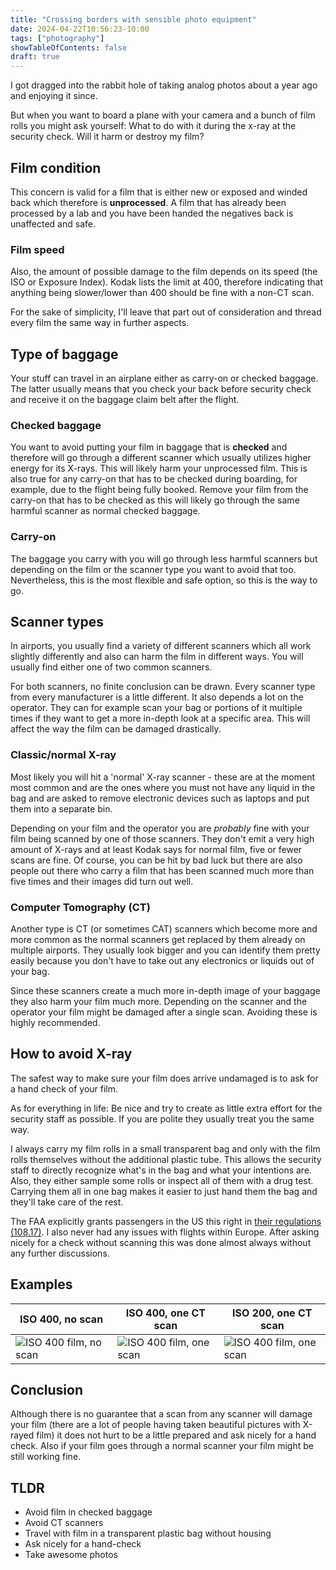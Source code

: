 ```yaml
---
title: "Crossing borders with sensible photo equipment"
date: 2024-04-22T10:56:23-10:00
tags: ["photography"]
showTableOfContents: false
draft: true
---
```

I got dragged into the rabbit hole of taking analog photos about a year ago and enjoying it since.

But when you want to board a plane with your camera and a bunch of film rolls you might ask yourself:
What to do with it during the x-ray at the security check. Will it harm or destroy my film?

## Film condition
This concern is valid for a film that is either new or exposed and winded back which therefore is **unprocessed**. A film that has already been processed by a lab and you have been handed the negatives back is unaffected and safe.

### Film speed
Also, the amount of possible damage to the film depends on its speed (the ISO or Exposure Index). Kodak lists the limit at 400, therefore indicating that anything being slower/lower than 400 should be fine with a non-CT scan.

For the sake of simplicity, I'll leave that part out of consideration and thread every film the same way in further aspects.

## Type of baggage
Your stuff can travel in an airplane either as carry-on or checked baggage. The latter usually means that you check your back before security check and receive it on the baggage claim belt after the flight.

### Checked baggage
You want to avoid putting your film in baggage that is **checked** and therefore will go through a different scanner which usually utilizes higher energy for its X-rays. This will likely harm your unprocessed film. This is also true for any carry-on that has to be checked during boarding, for example, due to the flight being fully booked. Remove your film from the carry-on that has to be checked as this will likely go through the same harmful scanner as normal checked baggage.

### Carry-on
The baggage you carry with you will go through less harmful scanners but depending on the film or the scanner type you want to avoid that too. Nevertheless, this is the most flexible and safe option, so this is the way to go.

## Scanner types
In airports, you usually find a variety of different scanners which all work slightly differently and also can harm the film in different ways. You will usually find either one of two common scanners.

For both scanners, no finite conclusion can be drawn. Every scanner type from every manufacturer is a little different. It also depends a lot on the operator. They can for example scan your bag or portions of it multiple times if they want to get a more in-depth look at a specific area. This will affect the way the film can be damaged drastically.

### Classic/normal X-ray
Most likely you will hit a 'normal' X-ray scanner - these are at the moment most common and are the ones where you must not have any liquid in the bag and are asked to remove electronic devices such as laptops and put them into a separate bin.

Depending on your film and the operator you are *probably* fine with your film being scanned by one of those scanners. They don't emit a very high amount of X-rays and at least Kodak says for normal film, five or fewer scans are fine. Of course, you can be hit by bad luck but there are also people out there who carry a film that has been scanned much more than five times and their images did turn out well.

### Computer Tomography (CT)
Another type is CT (or sometimes CAT) scanners which become more and more common as the normal scanners get replaced by them already on multiple airports. They usually look bigger and you can identify them pretty easily because you don't have to take out any electronics or liquids out of your bag.

Since these scanners create a much more in-depth image of your baggage they also harm your film much more. Depending on the scanner and the operator your film might be damaged after a single scan. Avoiding these is highly recommended.

## How to avoid X-ray
The safest way to make sure your film does arrive undamaged is to ask for a hand check of your film.

As for everything in life: Be nice and try to create as little extra effort for the security staff as possible. If you are polite they usually treat you the same way.

I always carry my film rolls in a small transparent bag and only with the film rolls themselves without the additional plastic tube. This allows the security staff to directly recognize what's in the bag and what your intentions are. Also, they either sample some rolls or inspect all of them with a drug test. Carrying them all in one bag makes it easier to just hand them the bag and they'll take care of the rest.

The FAA explicitly grants passengers in the US this right in [their regulations (108.17)](https://www.govinfo.gov/content/pkg/CFR-1998-title14-vol2/pdf/CFR-1998-title14-vol2-sec108-17.pdf). I also never had any issues with flights within Europe. After asking nicely for a check without scanning this was done almost always without any further discussions.

## Examples
|ISO 400, no scan|ISO 400, one CT scan| ISO 200, one CT scan|
|-|-|-|
| ![ISO 400 film, no scan](https://www.kodak.com/global/images/en/service/tib/tib5201o.JPG "Picture by [Kodak](https://www.kodak.com/global/en/service/tib/tib5201.shtml)") | ![ISO 400 film, one scan](https://www.kodak.com/global/images/en/service/tib/tib5201p.JPG "Picture by [Kodak](https://www.kodak.com/global/en/service/tib/tib5201.shtml)") | ![ISO 400 film, one scan](https://www.kodak.com/global/images/en/service/tib/tib5201r.jpg "Picture by [Kodak](https://www.kodak.com/global/en/service/tib/tib5201.shtml)") |

## Conclusion
Although there is no guarantee that a scan from any scanner will damage your film (there are a lot of people having taken beautiful pictures with X-rayed film) it does not hurt to be a little prepared and ask nicely for a hand check. Also if your film goes through a normal scanner your film might be still working fine.

## TLDR
- Avoid film in checked baggage
- Avoid CT scanners
- Travel with film in a transparent plastic bag without housing
- Ask nicely for a hand-check
- Take awesome photos